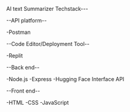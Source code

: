 AI text Summarizer
Techstack---

--API platform--

-Postman


--Code Editor/Deployment Tool--

-Replit


--Back end--

-Node.js
-Express
-Hugging Face Interface API


--Front end--

-HTML
-CSS
-JavaScript 
